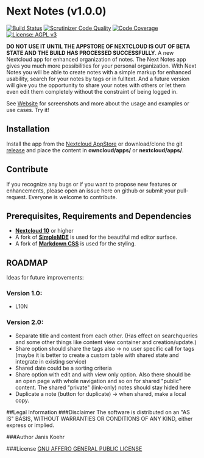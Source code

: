 # Next Notes (v1.0.0)
[![Build Status](https://travis-ci.org/janis91/nextnotes.svg?branch=master)](https://travis-ci.org/janis91/nextnotes) [![Scrutinizer Code Quality](https://scrutinizer-ci.com/g/janis91/nextnotes/badges/quality-score.png?b=master)](https://scrutinizer-ci.com/g/janis91/nextnotes/?branch=master) [![Code Coverage](https://scrutinizer-ci.com/g/janis91/nextnotes/badges/coverage.png?b=master)](https://scrutinizer-ci.com/g/janis91/nextnotes/?branch=master) [![License: AGPL v3](https://img.shields.io/badge/License-AGPL%20v3-blue.svg)](http://www.gnu.org/licenses/agpl-3.0)

**DO NOT USE IT UNTIL THE APPSTORE OF NEXTCLOUD IS OUT OF BETA STATE AND THE BUILD HAS PROCESSED SUCCESSFULLY**.
A new Nextcloud app for enhanced organization of notes.
The Next Notes app gives you much more possibilities for your personal organization. With Next Notes you will be able to create notes with a simple markup for enhanced usability, search for your notes by tags or in fulltext. And a future version will give you the opportunity to share your notes with others or let them even edit them completely without the constraint of being logged in.

See [Website](http://janis91.github.io/nextnotes/) for screenshots and more about the usage and examples or use cases.
Try it!

## Installation
Install the app from the [Nextcloud AppStore](http://apps.nextcloud.com) or download/clone the git [release](https://github.com/janis91/nextnotes/releases) and place the content in **owncloud/apps/** or **nextcloud/apps/**.

## Contribute
If you recognize any bugs or if you want to propose new features or enhancements, please open an issue here on github or submit your pull-request. Everyone is welcome to contribute.

## Prerequisites, Requirements and Dependencies
* **[Nextcloud 10](https://nextcloud.com/)** or higher
* A fork of **[SimpleMDE](https://github.com/NextStepWebs/simplemde-markdown-editor)** is used for the beautiful md editor surface.
* A fork of **[Markdown CSS](https://github.com/sindresorhus/github-markdown-css)** is used for the styling.

## ROADMAP
Ideas for future improvements:

### Version 1.0:
* L10N

### Version 2.0:
* Separate title and content from each other. (Has effect on searchqueries and some other things like content view container and creation/update.)
* Share option should share the tags also -> no user specific call for tags (maybe it is better to create a custom table with shared state and integrate in existing service)
* Shared date could be a sorting criteria
* Share option with edit and with view only option. Also there should be an open page with whole navigation and so on for shared "public" content. The shared "private" (link-only) notes should stay hided here
* Duplicate a note (button for duplicate) -> when shared, make a local copy.


##Legal Information
###Disclaimer
The software is distributed on an "AS IS" BASIS, WITHOUT WARRANTIES OR CONDITIONS OF ANY KIND, either express or implied.

###Author
Janis Koehr

###License
[GNU AFFERO GENERAL PUBLIC LICENSE](https://github.com/janis91/nextnotes/blob/master/COPYING)
